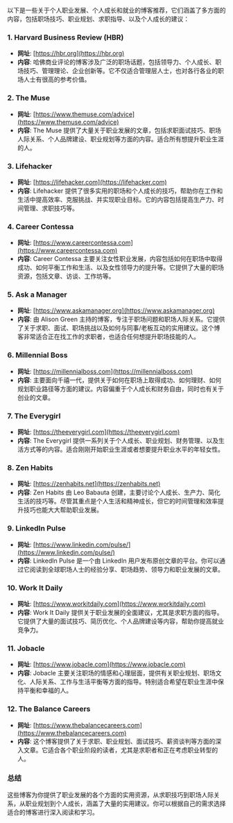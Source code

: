  
以下是一些关于个人职业发展、个人成长和就业的博客推荐，它们涵盖了多方面的内容，包括职场技巧、职业规划、求职指导、以及个人成长的建议：

### 1. **Harvard Business Review (HBR)**
   - **网址**: [https://hbr.org](https://hbr.org)
   - **内容**: 哈佛商业评论的博客涉及广泛的职场话题，包括领导力、个人成长、职场技巧、管理理论、企业创新等。它不仅适合管理层人士，也对各行各业的职场人士有很高的参考价值。
   
### 2. **The Muse**
   - **网址**: [https://www.themuse.com/advice](https://www.themuse.com/advice)
   - **内容**: The Muse 提供了大量关于职业发展的文章，包括求职面试技巧、职场人际关系、个人品牌建设、职业规划等方面的内容。适合所有想提升职业生涯的人。

### 3. **Lifehacker**
   - **网址**: [https://lifehacker.com](https://lifehacker.com)
   - **内容**: Lifehacker 提供了很多实用的职场和个人成长的技巧，帮助你在工作和生活中提高效率、克服挑战、并实现职业目标。它的内容包括提高生产力、时间管理、求职技巧等。

### 4. **Career Contessa**
   - **网址**: [https://www.careercontessa.com](https://www.careercontessa.com)
   - **内容**: Career Contessa 主要关注女性职业发展，内容包括如何在职场中取得成功、如何平衡工作和生活、以及女性领导力的提升等。它提供了大量的职场资源，包括文章、访谈、工作坊等。

### 5. **Ask a Manager**
   - **网址**: [https://www.askamanager.org](https://www.askamanager.org)
   - **内容**: 由 Alison Green 主持的博客，专注于职场问题和职场人际关系。它提供了关于求职、面试、职场挑战以及如何与同事/老板互动的实用建议。这个博客非常适合正在找工作的求职者，也适合任何想提升职场技能的人。

### 6. **Millennial Boss**
   - **网址**: [https://millennialboss.com](https://millennialboss.com)
   - **内容**: 主要面向千禧一代，提供关于如何在职场上取得成功、如何理财、如何规划职业路径等方面的建议。内容偏重于个人成长和财务自由，同时也有关于创业的文章。

### 7. **The Everygirl**
   - **网址**: [https://theeverygirl.com](https://theeverygirl.com)
   - **内容**: The Everygirl 提供一系列关于个人成长、职业规划、财务管理、以及生活方式等的内容。适合刚刚开始职业生涯或者想要提升职业水平的年轻女性。

### 8. **Zen Habits**
   - **网址**: [https://zenhabits.net](https://zenhabits.net)
   - **内容**: Zen Habits 由 Leo Babauta 创建，主要讨论个人成长、生产力、简化生活的技巧等。尽管其重点是个人生活和精神成长，但它的时间管理和效率提升技巧也能大大帮助职业发展。

### 9. **LinkedIn Pulse**
   - **网址**: [https://www.linkedin.com/pulse/](https://www.linkedin.com/pulse/)
   - **内容**: LinkedIn Pulse 是一个由 LinkedIn 用户发布原创文章的平台。你可以通过它阅读到全球职场人士的经验分享、职场趋势、领导力和职业发展的文章。

### 10. **Work It Daily**
   - **网址**: [https://www.workitdaily.com](https://www.workitdaily.com)
   - **内容**: Work It Daily 提供关于职业发展的全面建议，尤其是求职方面的指导。它提供了大量的面试技巧、简历优化、个人品牌建设等内容，帮助你提高就业竞争力。

### 11. **Jobacle**
   - **网址**: [https://www.jobacle.com](https://www.jobacle.com)
   - **内容**: Jobacle 主要关注职场的情感和心理层面，提供有关职业规划、职场文化、人际关系、工作与生活平衡等方面的指导。特别适合希望在职业生涯中保持平衡和幸福的人。

### 12. **The Balance Careers**
   - **网址**: [https://www.thebalancecareers.com](https://www.thebalancecareers.com)
   - **内容**: 这个博客提供了关于求职、职业规划、面试技巧、薪资谈判等方面的深入文章。它适合各个职业阶段的读者，尤其是求职者和正在考虑职业转型的人。

### 总结
这些博客为你提供了职业发展的各个方面的实用资源，从求职技巧到职场人际关系，从职业规划到个人成长，涵盖了大量的实用建议。你可以根据自己的需求选择适合的博客进行深入阅读和学习。